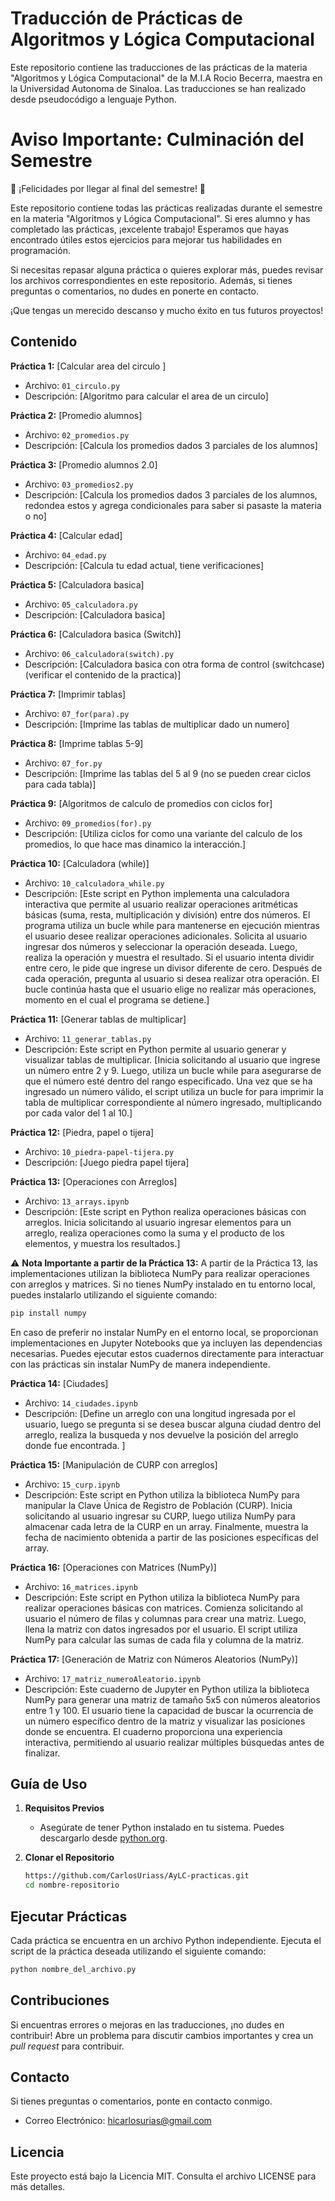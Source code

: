 # Traducción de Prácticas de Algoritmos y Lógica Computacional

Este repositorio contiene las traducciones de las prácticas de la materia "Algoritmos y Lógica Computacional" de la M.I.A Rocio Becerra, maestra en la Universidad Autonoma de Sinaloa. Las traducciones se han realizado desde pseudocódigo a lenguaje Python.

# Aviso Importante: Culminación del Semestre

🎉 ¡Felicidades por llegar al final del semestre! 🎉

Este repositorio contiene todas las prácticas realizadas durante el semestre en la materia "Algoritmos y Lógica Computacional". Si eres alumno y has completado las prácticas, ¡excelente trabajo! Esperamos que hayas encontrado útiles estos ejercicios para mejorar tus habilidades en programación.

Si necesitas repasar alguna práctica o quieres explorar más, puedes revisar los archivos correspondientes en este repositorio. Además, si tienes preguntas o comentarios, no dudes en ponerte en contacto.

¡Que tengas un merecido descanso y mucho éxito en tus futuros proyectos!


## Contenido

**Práctica 1:** [Calcular area del circulo ]
  - Archivo: `01_circulo.py`
  - Descripción: [Algoritmo para calcular el area de un circulo]

**Práctica 2:** [Promedio alumnos]
  - Archivo: `02_promedios.py`
  - Descripción: [Calcula los promedios dados 3 parciales de los alumnos]

**Práctica 3:** [Promedio alumnos 2.0]
  - Archivo: `03_promedios2.py`
  - Descripción: [Calcula los promedios dados 3 parciales de los alumnos, redondea estos y agrega condicionales para saber si pasaste la materia o no]

**Práctica 4:** [Calcular edad]
  - Archivo: `04_edad.py`
  - Descripción: [Calcula tu edad actual, tiene verificaciones]

**Práctica 5:** [Calculadora basica]
  - Archivo: `05_calculadora.py`
  - Descripción: [Calculadora basica]

**Práctica 6:** [Calculadora basica (Switch)]
  - Archivo: `06_calculadora(switch).py`
  - Descripción: [Calculadora basica con otra forma de control (switchcase) (verificar el contenido de la practica)]

**Práctica 7:** [Imprimir tablas]
  - Archivo: `07_for(para).py`
  - Descripción: [Imprime las tablas de multiplicar dado un numero]

**Práctica 8:** [Imprime tablas 5-9]
  - Archivo: `07_for.py`
  - Descripción: [Imprime las tablas del 5 al 9 (no se pueden crear ciclos para cada tabla)]

**Práctica 9:** [Algoritmos de calculo de promedios con ciclos for]
  - Archivo: `09_promedios(for).py`
  - Descripción: [Utiliza ciclos for como una variante del calculo de los promedios, lo que hace mas dinamico la interacción.]

**Práctica 10:** [Calculadora (while)]
  - Archivo: `10_calculadora_while.py`
  - Descripción: [Este script en Python implementa una calculadora interactiva que permite al usuario realizar operaciones aritméticas básicas (suma, resta, multiplicación y división) entre dos números. El programa utiliza un bucle while para mantenerse en ejecución mientras el usuario desee realizar operaciones adicionales. Solicita al usuario ingresar dos números y seleccionar la operación deseada. Luego, realiza la operación y muestra el resultado. Si el usuario intenta dividir entre cero, le pide que ingrese un divisor diferente de cero. Después de cada operación, pregunta al usuario si desea realizar otra operación. El bucle continúa hasta que el usuario elige no realizar más operaciones, momento en el cual el programa se detiene.]

**Práctica 11:** [Generar tablas de multiplicar]
  - Archivo: `11_generar_tablas.py`
  - Descripción: Este script en Python permite al usuario generar y visualizar tablas de multiplicar. [Inicia solicitando al usuario que ingrese un número entre 2 y 9. Luego, utiliza un bucle while para asegurarse de que el número esté dentro del rango especificado. Una vez que se ha ingresado un número válido, el script utiliza un bucle for para imprimir la tabla de multiplicar correspondiente al número ingresado, multiplicando por cada valor del 1 al 10.]

**Práctica 12:** [Piedra, papel o tijera]
  - Archivo: `10_piedra-papel-tijera.py`
  - Descripción: [Juego piedra papel tijera]

  **Práctica 13:** [Operaciones con Arreglos]
  - Archivo: `13_arrays.ipynb`
  - Descripción: [Este script en Python realiza operaciones básicas con arreglos. Inicia solicitando al usuario ingresar elementos para un arreglo, realiza operaciones como la suma y el producto de los elementos, y muestra los resultados.]

⚠️ **Nota Importante a partir de la Práctica 13:**
  A partir de la Práctica 13, las implementaciones utilizan la biblioteca NumPy para realizar operaciones con arreglos y matrices. Si no tienes NumPy instalado en tu entorno local, puedes instalarlo utilizando el siguiente comando:

  ```bash
  pip install numpy
  ```

  En caso de preferir no instalar NumPy en el entorno local, se proporcionan implementaciones en Jupyter Notebooks que ya incluyen las dependencias necesarias. Puedes ejecutar estos cuadernos directamente para interactuar con las prácticas sin instalar NumPy de manera independiente.

**Práctica 14:** [Ciudades]
  - Archivo: `14_ciudades.ipynb`
  - Descripción: [Define un arreglo con una longitud ingresada por el usuario, luego se pregunta si se desea buscar alguna ciudad dentro del arreglo, realiza la busqueda y nos devuelve la posición del arreglo donde fue encontrada. ]


**Práctica 15:** [Manipulación de CURP con arreglos]
  - Archivo: `15_curp.ipynb`
  - Descripción: Este script en Python utiliza la biblioteca NumPy para manipular la Clave Única de Registro de Población (CURP). Inicia solicitando al usuario ingresar su CURP, luego utiliza NumPy para almacenar cada letra de la CURP en un array. Finalmente, muestra la fecha de nacimiento obtenida a partir de las posiciones específicas del array.

**Práctica 16:** [Operaciones con Matrices (NumPy)]
  - Archivo: `16_matrices.ipynb`
  - Descripción: Este script en Python utiliza la biblioteca NumPy para realizar operaciones básicas con matrices. Comienza solicitando al usuario el número de filas y columnas para crear una matriz. Luego, llena la matriz con datos ingresados por el usuario. El script utiliza NumPy para calcular las sumas de cada fila y columna de la matriz. 

  

**Práctica 17:** [Generación de Matriz con Números Aleatorios (NumPy)]
  - Archivo: `17_matriz_numeroAleatorio.ipynb`
  - Descripción: Este cuaderno de Jupyter en Python utiliza la biblioteca NumPy para generar una matriz de tamaño 5x5 con números aleatorios entre 1 y 100. El usuario tiene la capacidad de buscar la ocurrencia de un número específico dentro de la matriz y visualizar las posiciones donde se encuentra. El cuaderno proporciona una experiencia interactiva, permitiendo al usuario realizar múltiples búsquedas antes de finalizar.
 

## Guía de Uso

1. **Requisitos Previos**
   - Asegúrate de tener Python instalado en tu sistema. Puedes descargarlo desde [python.org](https://www.python.org/).

2. **Clonar el Repositorio**
   ```bash
   https://github.com/CarlosUriass/AyLC-practicas.git
   cd nombre-repositorio

## Ejecutar Prácticas

Cada práctica se encuentra en un archivo Python independiente. Ejecuta el script de la práctica deseada utilizando el siguiente comando:

```bash
python nombre_del_archivo.py
```

## Contribuciones

Si encuentras errores o mejoras en las traducciones, ¡no dudes en contribuir! Abre un problema para discutir cambios importantes y crea un *pull request* para contribuir.

## Contacto

Si tienes preguntas o comentarios, ponte en contacto conmigo.
- Correo Electrónico: [hicarlosurias@gmail.com](mailto:hicarlosurias@gmail.com)

## Licencia

Este proyecto está bajo la Licencia MIT. Consulta el archivo LICENSE para más detalles.
